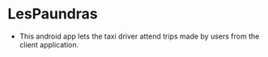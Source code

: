 # LesPaundras
* This android app lets the taxi driver attend trips made by users from the client application.

